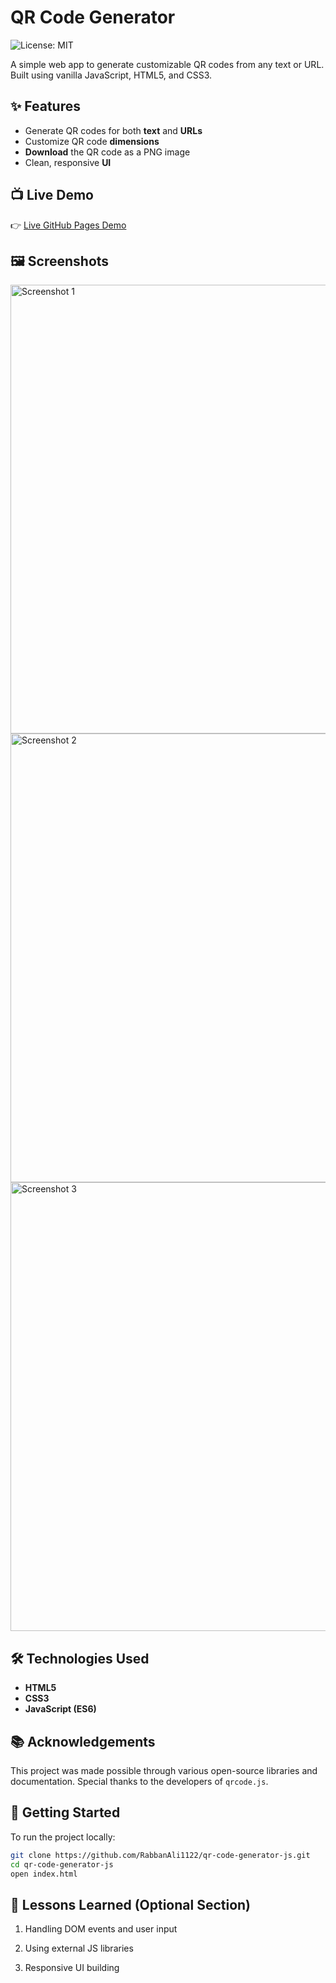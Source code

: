 # QR Code Generator
![License: MIT](https://img.shields.io/badge/License-MIT-green.svg)

A simple web app to generate customizable QR codes from any text or URL. Built using vanilla JavaScript, HTML5, and CSS3.


## ✨ Features
- Generate QR codes for both **text** and **URLs**
- Customize QR code **dimensions**
- **Download** the QR code as a PNG image
- Clean, responsive **UI**


## 📺 Live Demo

👉 [Live GitHub Pages Demo](https://rabbanali1122.github.io/qr-code-generator-js/)


## 🖼️ Screenshots

<img width="718" alt="Screenshot 1" src="https://github.com/user-attachments/assets/13494395-a560-4169-b96c-d878096f472a" />
<img width="718" alt="Screenshot 2" src="https://github.com/user-attachments/assets/c05e7708-32e6-49fe-9751-4151d2a475ca" />
<img width="718" alt="Screenshot 3" src="https://github.com/user-attachments/assets/8d40bc2a-75b7-481c-9daa-e2c882debeb5" />


## 🛠️ Technologies Used
- **HTML5**
- **CSS3**
- **JavaScript (ES6)**


## 📚 Acknowledgements
This project was made possible through various open-source libraries and documentation. Special thanks to the developers of `qrcode.js`.


## 🚀 Getting Started

To run the project locally:

```bash
git clone https://github.com/RabbanAli1122/qr-code-generator-js.git
cd qr-code-generator-js
open index.html
```



## 🧠 Lessons Learned (Optional Section)
1. Handling DOM events and user input

2. Using external JS libraries

5. Responsive UI building
